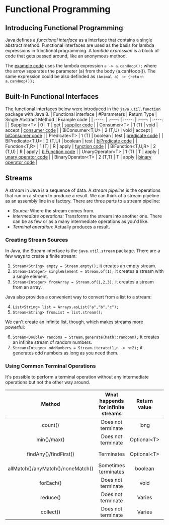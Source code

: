 # Functional Programming

## Introducing Functional Programming
Java defines a *functional interface* as a interface that contains a single abstract method. Functional interfaces are used as the basis for lambda expressions in functional programming. A *lambda expression* is a block of code that gets passed around, like an anonymous method.

The [example code](https://github.com/mikedr/FunctionalProgramming/tree/main/src/introduction) uses the lambda expression `a -> a.canHoop();` where the arrow separates the parameter (a) from the body (a.canHoop()). The same expression could be also definded as `(Animal a) -> {return a.canHoop()};`

## Built-In Functional Interfaces
The functional interfaces below were introduced in the `java.util.function` package with Java 8.
| Functional interface	| #Parameters	| Return Type	| Single Abstract Method	| Example code	|
| :----: | :----: | :----: | :----: | :----: |
| Supplier\<T\>	| 0	| T	| get	| [supplier code](https://github.com/mikedr/FunctionalProgramming/tree/main/src/functionalInterfaces01)	|
| Consumer\<T\>	| 1 (T)	| void	| accept	| [consumer code](https://github.com/mikedr/FunctionalProgramming/tree/main/src/functionalInterfaces02)	|
| BiConsumer\<T,U\>	| 2 (T,U)	| void	| accept	| [biConsumer code](https://github.com/mikedr/FunctionalProgramming/tree/main/src/functionalInterfaces03)	|
| Predicate\<T\>	| 1 (T)	| boolean	| test	| [predicate code](https://github.com/mikedr/FunctionalProgramming/tree/main/src/functionalInterfaces04)	|
| BiPredicate\<T,U\>	| 2 (T,U)	| boolean	| test	| [biPredicate code](https://github.com/mikedr/FunctionalProgramming/tree/main/src/functionalInterfaces05)	|
| Function\<T,R\>	| 1 (T)	| R	| apply	| [function code](https://github.com/mikedr/FunctionalProgramming/tree/main/src/functionalInterfaces06)	|
| BiFunction\<T,U,R\>	| 2 (T,U)	| R	| apply	| [biFunction code](https://github.com/mikedr/FunctionalProgramming/tree/main/src/functionalInterfaces07)	|
| UnaryOperator\<T\>	| 1 (T)	| T	| apply	| [unary operator code](https://github.com/mikedr/FunctionalProgramming/tree/main/src/functionalInterfaces08)	|
| BinaryOperator\<T\>	| 2 (T,T)	| T	| apply	| [binary operator code](https://github.com/mikedr/FunctionalProgramming/tree/main/src/functionalInterfaces09)	|

## Streams
A *stream* in Java is a sequence of data. A *stream pipeline* is the operations that run on a stream to produce a result. We can think of a stream pipeline as an assembly line in a factory.
There are three parts to a stream pipeline:
* *Source:* Where the stream comes from.
* *Intermediate operations:* Transforms the stream into another one. There can be as few or as a many intermediate  operations as you'd like.
* *Terminal operation:* Actually produces a result.

### Creating Stream Sources
In Java, the Stream interface is the `java.util.stream` package. There are a few ways to create a finite stream:

1. `Stream<String> empty = Stream.empty();` it creates an empty stream.
2. `Stream<Integer> singleElement = Stream.of(1);` it creates a stream with a single element.
3. `Stream<Integer> fromArray = Stream.of(1,2,3);` it creates a stream from an array.

Java also provides a convenient way to convert from a list to a stream:

4. `List<String> list = Arrays.asList("a","b","c");`
5. `Stream<String> fromList = list.stream();`

We can't create an infinite list, though, which makes streams more powerful:

6. `Stream<Double> randoms = Stream.generate(Math::randonm);` it creates an infinite stream of random numbers.
7. `Stream<Integer> oddNumbers = Stream.iterate(1,n -> n+2);` it generates odd numbers as long as you need them.

### Using Common Terminal Operations
It's possible to perform a terminal operation without any intermediate operations but not the other way around.

| Method	| What happends for infinite streams	| Return value	| Reduction	| Example code	|
| :----: | :----: | :----: | :----: | :----: |
| count()	| Does not terminate	| long	| Yes	| [count code](https://github.com/mikedr/FunctionalProgramming/tree/main/src/streams/terminalOperations01)	|
| min()/max()	| Does not terminate	| Optional\<T\>	| Yes	| [min code](https://github.com/mikedr/FunctionalProgramming/tree/main/src/streams/terminalOperations02)	|
| findAny()/findFirst()	| Terminates	| Optional\<T\>	| No	| [findAny code](https://github.com/mikedr/FunctionalProgramming/tree/main/src/streams/terminalOperations03)	|
| allMatch()/anyMatch()/noneMatch()	| Sometimes terminates	| boolean	| No	| [anyMatch code](https://github.com/mikedr/FunctionalProgramming/tree/main/src/streams/terminalOperations04)	|
| forEach()	| Does not terminate	| void	| No	| [anyMatch code](https://github.com/mikedr/FunctionalProgramming/tree/main/src/streams/terminalOperations05)	|
| reduce()	| Does not terminate	| Varies	| yes	| [reduce code](https://github.com/mikedr/FunctionalProgramming/tree/main/src/streams/terminalOperations06)	|
| collect()	| Does not terminate	| Varies	| yes	| [collect code](https://github.com/mikedr/FunctionalProgramming/tree/main/src/streams/terminalOperations07)	|